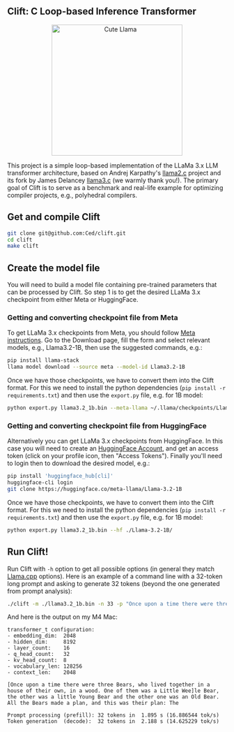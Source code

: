 ## Clift: C Loop-based Inference Transformer

<p align="center">
  <img src="assets/llama_cute.jpg" width="300" height="300" alt="Cute Llama">
</p>

This project is a simple loop-based implementation of the LLaMa 3.x LLM transformer architecture, based on Andrej Karpathy's [llama2.c](https://github.com/karpathy/llama2.c) project and its fork by James Delancey [llama3.c](https://github.com/jameswdelancey/llama3.c) (we warmly thank you!). The primary goal of Clift is to serve as a benchmark and real-life example for optimizing compiler projects, e.g., polyhedral compilers.

## Get and compile Clift

```bash
git clone git@github.com:Ced/clift.git
cd clift
make clift
```

## Create the model file

You will need to build a model file containing pre-trained parameters that can be processed by Clift. So step 1 is to get the desired LLaMa 3.x checkpoint from either Meta or HuggingFace.

### Getting and converting checkpoint file from Meta

To get LLaMa 3.x checkpoints from Meta, you should follow [Meta instructions](https://www.llama.com/). Go to the Download page, fill the form and select relevant models, e.g., Llama3.2-1B, then use the suggested commands, e.g.:

```bash
pip install llama-stack
llama model download --source meta --model-id Llama3.2-1B
```

Once we have those checkpoints, we have to convert them into the Clift format. For this we need to install the python dependencies (`pip install -r requirements.txt`) and then use the `export.py` file, e.g. for 1B model:

```bash
python export.py llama3.2_1b.bin --meta-llama ~/.llama/checkpoints/Llama3.2-1B/
```

### Getting and converting checkpoint file from HuggingFace

Alternatively you can get LLaMa 3.x checkpoints from HuggingFace. In this case you will need to create an [HuggingFace Account](https://huggingface.co/), and get an access token (click on your profile icon, then "Access Tokens"). Finally you'll need to login then to download the desired model, e.g.:

```bash
pip install 'huggingface_hub[cli]'
huggingface-cli login
git clone https://huggingface.co/meta-llama/Llama-3.2-1B
```

Once we have those checkpoints, we have to convert them into the Clift format. For this we need to install the python dependencies (`pip install -r requirements.txt`) and then use the `export.py` file, e.g. for 1B model:

```bash
python export.py llama3.2_1b.bin --hf ./Llama-3.2-1B/
```

## Run Clift!

Run Clift with `-h` option to get all possible options (in general they match [Llama.cpp](https://github.com/ggml-org/llama.cpp) options). Here is an example of a command line with a 32-token long prompt and asking to generate 32 tokens (beyond the one generated from prompt analysis):

```bash
./clift -m ./llama3.2_1b.bin -n 33 -p "Once upon a time there were three Bears, who lived together in a house of their own, in a wood. One of them was a Little Wee"
```

And here is the output on my M4 Mac:

```
transformer_t configuration:
- embedding_dim:  2048
- hidden_dim:     8192
- layer_count:    16
- q_head_count:   32
- kv_head_count:  8
- vocabulary_len: 128256
- context_len:    2048

[Once upon a time there were three Bears, who lived together in a house of their own, in a wood. One of them was a Little Wee]le Bear, the other was a little Young Bear and the other one was an Old Bear. All the Bears made a plan, and this was their plan: The

Prompt processing (prefill): 32 tokens in  1.895 s (16.886544 tok/s)
Token generation  (decode):  32 tokens in  2.188 s (14.625229 tok/s)
```